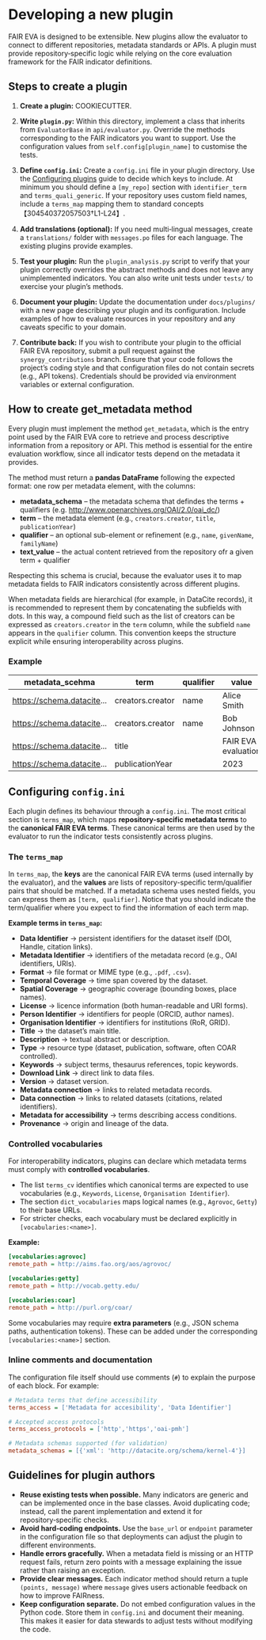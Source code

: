 # Developing a new plugin

FAIR EVA is designed to be extensible.  New plugins allow the evaluator to connect to different repositories, metadata standards or APIs.  A plugin must provide repository‑specific logic while relying on the core evaluation framework for the FAIR indicator definitions.

## Steps to create a plugin
<!-- TODO: revisar este párrafo -->
1. **Create a plugin:** COOKIECUTTER.
<!-- TODO: revisar este párrafo -->
2. **Write `plugin.py`:** Within this directory, implement a class that inherits from `EvaluatorBase` in `api/evaluator.py`.  Override the methods corresponding to the FAIR indicators you want to support.  Use the configuration values from `self.config[plugin_name]` to customise the tests.

3. **Define `config.ini`:** Create a `config.ini` file in your plugin directory.  Use the [Configuring plugins](plugin_config.md) guide to decide which keys to include.  At minimum you should define a `[my_repo]` section with `identifier_term` and `terms_quali_generic`.  If your repository uses custom field names, include a `terms_map` mapping them to standard concepts【304540372057503†L1-L24】.

4. **Add translations (optional):** If you need multi‑lingual messages, create a `translations/` folder with `messages.po` files for each language.  The existing plugins provide examples.

5. **Test your plugin:** Run the `plugin_analysis.py` script to verify that your plugin correctly overrides the abstract methods and does not leave any unimplemented indicators.  You can also write unit tests under `tests/` to exercise your plugin’s methods.

6. **Document your plugin:** Update the documentation under `docs/plugins/` with a new page describing your plugin and its configuration.  Include examples of how to evaluate resources in your repository and any caveats specific to your domain.

7. **Contribute back:** If you wish to contribute your plugin to the official FAIR EVA repository, submit a pull request against the `synergy_contributions` branch.  Ensure that your code follows the project’s coding style and that configuration files do not contain secrets (e.g., API tokens).  Credentials should be provided via environment variables or external configuration.

## How to create get_metadata method

Every plugin must implement the method `get_metadata`, which is the entry point used by the FAIR EVA core to retrieve and process descriptive information from a repository or API. This method is essential for the entire evaluation workflow, since all indicator tests depend on the metadata it provides.

The method must return a **pandas DataFrame** following the expected format: one row per metadata element, with the columns:

* **metadata_schema** – the metadata schema that defindes the terms + qualifiers (e.g. http://www.openarchives.org/OAI/2.0/oai_dc/)
* **term** – the metadata element (e.g., `creators.creator`, `title`, `publicationYear`)
* **qualifier** – an optional sub-element or refinement (e.g., `name`, `givenName`, `familyName`)
* **text_value** – the actual content retrieved from the repository ofr a given term + qualifier

Respecting this schema is crucial, because the evaluator uses it to map metadata fields to FAIR indicators consistently across different plugins.

When metadata fields are hierarchical (for example, in DataCite records), it is recommended to represent them by concatenating the subfields with dots. In this way, a compound field such as the list of creators can be expressed as `creators.creator` in the `term` column, while the subfield `name` appears in the `qualifier` column. This convention keeps the structure explicit while ensuring interoperability across plugins.

### Example

| metadata_scehma            | term             | qualifier | value               |
| -------------------------- | ---------------- | --------- | ------------------- |
| https://schema.datacite... | creators.creator | name      | Alice Smith         |
| https://schema.datacite... | creators.creator | name      | Bob Johnson         |
| https://schema.datacite... | title            |           | FAIR EVA evaluation |
| https://schema.datacite... | publicationYear  |           | 2023                |


## Configuring `config.ini`

Each plugin defines its behaviour through a `config.ini`. The most critical section is `terms_map`, which maps **repository-specific metadata terms** to the **canonical FAIR EVA terms**. These canonical terms are then used by the evaluator to run the indicator tests consistently across plugins.

### The `terms_map`

In `terms_map`, the **keys** are the canonical FAIR EVA terms (used internally by the evaluator), and the **values** are lists of repository-specific term/qualifier pairs that should be matched. If a metadata schema uses nested fields, you can express them as `[term, qualifier]`. Notice that you should indicate the term/qualifier where you expect to find the information of each term map.

**Example terms in `terms_map`:**

* **Data Identifier** → persistent identifiers for the dataset itself (DOI, Handle, citation links).
* **Metadata Identifier** → identifiers of the metadata record (e.g., OAI identifiers, URIs).
* **Format** → file format or MIME type (e.g., `.pdf`, `.csv`).
* **Temporal Coverage** → time span covered by the dataset.
* **Spatial Coverage** → geographic coverage (bounding boxes, place names).
* **License** → licence information (both human-readable and URI forms).
* **Person Identifier** → identifiers for people (ORCID, author names).
* **Organisation Identifier** → identifiers for institutions (RoR, GRID).
* **Title** → the dataset’s main title.
* **Description** → textual abstract or description.
* **Type** → resource type (dataset, publication, software, often COAR controlled).
* **Keywords** → subject terms, thesaurus references, topic keywords.
* **Download Link** → direct link to data files.
* **Version** → dataset version.
* **Metadata connection** → links to related metadata records.
* **Data connection** → links to related datasets (citations, related identifiers).
* **Metadata for accessibility** → terms describing access conditions.
* **Provenance** → origin and lineage of the data.

### Controlled vocabularies

For interoperability indicators, plugins can declare which metadata terms must comply with **controlled vocabularies**.

* The list `terms_cv` identifies which canonical terms are expected to use vocabularies (e.g., `Keywords`, `License`, `Organisation Identifier`).
* The section `dict_vocabularies` maps logical names (e.g., `Agrovoc`, `Getty`) to their base URLs.
* For stricter checks, each vocabulary must be declared explicitly in `[vocabularies:<name>]`.

**Example:**

```ini
[vocabularies:agrovoc]
remote_path = http://aims.fao.org/aos/agrovoc/

[vocabularies:getty]
remote_path = http://vocab.getty.edu/

[vocabularies:coar]
remote_path = http://purl.org/coar/
```

Some vocabularies may require **extra parameters** (e.g., JSON schema paths, authentication tokens). These can be added under the corresponding `[vocabularies:<name>]` section.

### Inline comments and documentation

The configuration file itself should use comments (`#`) to explain the purpose of each block. For example:

```ini
# Metadata terms that define accessibility
terms_access = ['Metadata for accesibility', 'Data Identifier']

# Accepted access protocols
terms_access_protocols = ['http','https','oai-pmh']

# Metadata schemas supported (for validation)
metadata_schemas = [{'xml': 'http://datacite.org/schema/kernel-4'}]
```


## Guidelines for plugin authors

* **Reuse existing tests when possible.** Many indicators are generic and can be implemented once in the base classes.  Avoid duplicating code; instead, call the parent implementation and extend it for repository‑specific checks.
* **Avoid hard‑coding endpoints.** Use the `base_url` or `endpoint` parameter in the configuration file so that deployments can adjust the plugin to different environments.
* **Handle errors gracefully.** When a metadata field is missing or an HTTP request fails, return zero points with a message explaining the issue rather than raising an exception.
* **Provide clear messages.** Each indicator method should return a tuple `(points, message)` where `message` gives users actionable feedback on how to improve FAIRness.
* **Keep configuration separate.** Do not embed configuration values in the Python code.  Store them in `config.ini` and document their meaning.  This makes it easier for data stewards to adjust tests without modifying the code.
